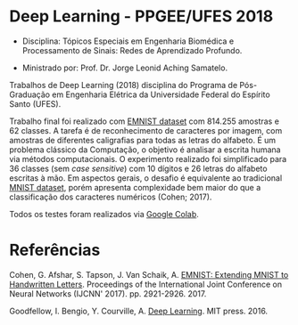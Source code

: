 # Deep Learning - PPGEE/UFES 2018

- Disciplina: Tópicos Especiais em Engenharia Biomédica e Processamento de Sinais: Redes de Aprendizado Profundo.

- Ministrado por: Prof. Dr. Jorge Leonid Aching Samatelo. 

Trabalhos de Deep Learning (2018) disciplina do Programa de Pós-Graduação em Engenharia Elétrica da Universidade Federal do Espírito Santo (UFES).

Trabalho final foi realizado com [EMNIST dataset](https://www.nist.gov/itl/products-and-services/emnist-dataset) com 814.255 amostras e 62 classes. A tarefa é de reconhecimento de caracteres por imagem, com amostras de diferentes caligrafias para todas as letras do alfabeto. É um problema clássico da Computação, o objetivo é analisar a escrita humana via métodos computacionais. O experimento realizado foi simplificado para 36 classes (sem *case sensitive*) com 10 dígitos e 26 letras do alfabeto escritas à mão. Em aspectos gerais, o desafio é equivalente ao tradicional [MNIST dataset](https://www.tensorflow.org/datasets/catalog/mnist), porém apresenta complexidade bem maior do que a classificação dos caracteres numéricos (Cohen; 2017).

Todos os testes foram realizados via [Google Colab](https://colab.research.google.com/).


# Referências

Cohen, G. Afshar, S. Tapson, J. Van Schaik, A. [EMNIST: Extending MNIST to Handwritten Letters](https://arxiv.org/abs/1702.05373v1). Proceedings of the International Joint Conference on Neural Networks (IJCNN' 2017). pp. 2921-2926. 2017.

Goodfellow, I. Bengio, Y. Courville, A. [Deep Learning](https://www.deeplearningbook.org/). MIT press. 2016.